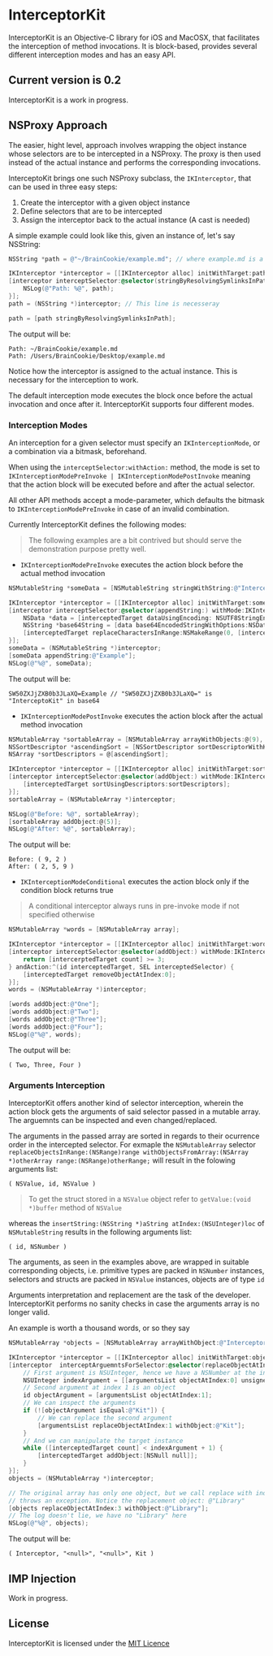 # InterceptorKit

InterceptorKit is an Objective-C library for iOS and MacOSX, that facilitates the interception of method invocations. It is block-based, provides several different interception modes and has an easy API.

## Current version is 0.2

InterceptorKit is a work in progress.

## NSProxy Approach

The easier, hight level, approach involves wrapping the object instance whose selectors are to be intercepted in a NSProxy. The proxy is then used instead of the actual instance and performs the corresponding invocations.

InterceptoKit brings one such NSProxy subclass, the `IKInterceptor`, that can be used in three easy steps:

1. Create the interceptor with a given object instance
2. Define selectors that are to be intercepted
3. Assign the interceptor back to the actual instance (A cast is needed)

A simple example could look like this, given an instance of, let's say NSString:

```objective-c
NSString *path = @"~/BrainCookie/example.md"; // where example.md is a symlink to Desktop/example.md

IKInterceptor *interceptor = [[IKInterceptor alloc] initWithTarget:path];
[interceptor interceptSelector:@selector(stringByResolvingSymlinksInPath) withAction:^(id interceptedTarget, SEL interceptedSelector) {
	NSLog(@"Path: %@", path);
}];
path = (NSString *)interceptor; // This line is necesseray

path = [path stringByResolvingSymlinksInPath];
```

The output will be:

```text
Path: ~/BrainCookie/example.md
Path: /Users/BrainCookie/Desktop/example.md
```

Notice how the interceptor is assigned to the actual instance. This is necessary for the interception to work.

The default interception mode executes the block once before the actual invocation and once after it. InterceptorKit supports four different modes.

### Interception Modes

An interception for a given selector must specify an `IKInterceptionMode`, or a combination via a bitmask, beforehand.

When using the `interceptSelector:withAction:` method, the mode is set to `IKInterceptionModePreInvoke | IKInterceptionModePostInvoke` meaning that the action block will be executed before and after the actual selector.

All other API methods accept a mode-parameter, which defaults the bitmask to `IKInterceptionModePreInvoke` in case of an invalid combination.

Currently InterceptorKit defines the following modes:

> The following examples are a bit contrived but should serve the demonstration purpose pretty well.

* `IKInterceptionModePreInvoke` executes the action block before the actual method invocation

```objective-c
NSMutableString *someData = [NSMutableString stringWithString:@"InterceptorKit"];

IKInterceptor *interceptor = [[IKInterceptor alloc] initWithTarget:someData];
[interceptor interceptSelector:@selector(appendString:) withMode:IKInterceptionModePreInvoke andAction:^(id interceptedTarget, SEL interceptedSelector) {
	NSData *data = [interceptedTarget dataUsingEncoding: NSUTF8StringEncoding];
	NSString *base64String = [data base64EncodedStringWithOptions:NSDataBase64EncodingEndLineWithLineFeed];
	[interceptedTarget replaceCharactersInRange:NSMakeRange(0, [interceptedTarget length]) withString:base64String];
}];
someData = (NSMutableString *)interceptor;
[someData appendString:@"Example"];
NSLog(@"%@", someData);
```

The output will be:

```text
SW50ZXJjZXB0b3JLaXQ=Example // "SW50ZXJjZXB0b3JLaXQ=" is "InterceptoKit" in base64
```

* `IKInterceptionModePostInvoke` executes the action block after the actual method invocation

```objective-c
NSMutableArray *sortableArray = [NSMutableArray arrayWithObjects:@(9), @(2), nil];
NSSortDescriptor *ascendingSort = [NSSortDescriptor sortDescriptorWithKey:@"self" ascending:YES];
NSArray *sortDescriptors = @[ascendingSort];

IKInterceptor *interceptor = [[IKInterceptor alloc] initWithTarget:sortableArray];
[interceptor interceptSelector:@selector(addObject:) withMode:IKInterceptionModePostInvoke andAction:^(id interceptedTarget, SEL interceptedSelector) {
	[interceptedTarget sortUsingDescriptors:sortDescriptors];
}];
sortableArray = (NSMutableArray *)interceptor;

NSLog(@"Before: %@", sortableArray);
[sortableArray addObject:@(5)];
NSLog(@"After: %@", sortableArray);
```

The output will be:

```text
Before: ( 9, 2 )
After: ( 2, 5, 9 )
```

* `IKInterceptionModeConditional` executes the action block only if the condition block returns true

> A conditional interceptor always runs in pre-invoke mode if not specified otherwise

```objective-c
NSMutableArray *words = [NSMutableArray array];

IKInterceptor *interceptor = [[IKInterceptor alloc] initWithTarget:words];
[interceptor interceptSelector:@selector(addObject:) withMode:IKInterceptionModeConditional condition:^BOOL(id intercerptedTarget, SEL interceptedSelector) {
	return [intercerptedTarget count] >= 3;
} andAction:^(id interceptedTarget, SEL interceptedSelector) {
	[interceptedTarget removeObjectAtIndex:0];
}];
words = (NSMutableArray *)interceptor;

[words addObject:@"One"];
[words addObject:@"Two"];
[words addObject:@"Three"];
[words addObject:@"Four"];
NSLog(@"%@", words);
```

The output will be:

```text
( Two, Three, Four )
```

### Arguments Interception

InterceptorKit offers another kind of selector interception, wherein the action block gets the arguments of said selector passed in a mutable array. The arguemnts can be inspected and even changed/replaced.

The arguments in the passed array are sorted in regards to their ocurrence order in the intercepted selector. For exmaple the `NSMutableArray` selector `replaceObjectsInRange:(NSRange)range withObjectsFromArray:(NSArray *)otherArray range:(NSRange)otherRange;` will result in the folowing arguments list:

```text
( NSValue, id, NSValue )
```

> To get the struct stored in a `NSValue` object refer to `getValue:(void *)buffer` method of `NSValue`

whereas the `insertString:(NSString *)aString atIndex:(NSUInteger)loc` of `NSMutableString` results in the following arguments list:

```text
( id, NSNumber )
```

The arguments, as seen in the examples above, are wrapped in suitable corresponding objects, i.e. primitive types are packed in `NSNumber` instances, selectors and structs are packed in `NSValue` instances, objects are of type `id`

Arguments interpretation and replacement are the task of the developer. InterceptorKit performs no sanity checks in case the arguments array is no longer valid.

An example is worth a thousand words, or so they say

```objective-c
NSMutableArray *objects = [NSMutableArray arrayWithObject:@"Interceptor"];

IKInterceptor *interceptor = [[IKInterceptor alloc] initWithTarget:objects];
[interceptor  interceptArguemntsForSelector:@selector(replaceObjectAtIndex:withObject:) withAction:^(id interceptedTarget, SEL interceptedSelector, NSMutableArray *argumentsList) {
	// First argument is NSUInteger, hence we have a NSNumber at the index 0
	NSUInteger indexArgument = [[argumentsList objectAtIndex:0] unsignedIntegerValue];
	// Second argument at index 1 is an object
	id objectArgument = [argumentsList objectAtIndex:1];
	// We can inspect the arguments
	if (![objectArgument isEqual:@"Kit"]) {
		// We can replace the second argument
		[argumentsList replaceObjectAtIndex:1 withObject:@"Kit"];
	}
	// And we can manipulate the target instance
	while ([interceptedTarget count] < indexArgument + 1) {
		[interceptedTarget addObject:[NSNull null]];
	}
}];
objects = (NSMutableArray *)interceptor;

// The original array has only one object, but we call replace with index 3, which usually
// throws an exception. Notice the replacement object: @"Library"
[objects replaceObjectAtIndex:3 withObject:@"Library"];
// The log doesn't lie, we have no "Library" here
NSLog(@"%@", objects);
```

The output will be:

```text
( Interceptor, "<null>", "<null>", Kit )

```

## IMP Injection

Work in progress.

## License

InterceptorKit is licensed under the [MIT Licence](LICENSE)
